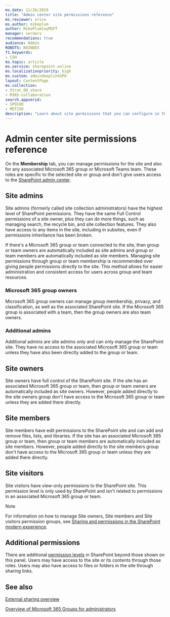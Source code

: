 ```yaml
---
ms.date: 11/26/2019
title: "Admin center site permissions reference"
ms.reviewer: srice
ms.author: mikeplum
author: MikePlumleyMSFT
manager: serdars
recommendations: true
audience: Admin
ROBOTS: NOINDEX
f1.keywords:
- CSH
ms.topic: article
ms.service: sharepoint-online
ms.localizationpriority: high
ms.custom: admindeeplinkSPO
layout: ContentPage
ms.collection:  
- Strat_OD_share
- M365-collaboration
search.appverid:
- SPO160
- MET150
description: "Learn about site permissions that you can configure in the SharePoint admin center."
---
```


# Admin center site permissions reference

On the **Membership** tab, you can manage permissions for the site and also for any associated Microsoft 365 group or Microsoft Teams team. These roles are specific to the selected site or group and don't give users access to the <a href="https://go.microsoft.com/fwlink/?linkid=2185219" target="_blank">SharePoint admin center</a>.

## Site admins

Site admins (formerly called site collection administrators) have the highest level of SharePoint permissions. They have the same Full Control permissions of a site owner, plus they can do more things, such as managing search, the recycle bin, and site collection features. They also have access to any items in the site, including in subsites, even if permissions inheritance has been broken.

If there's a Microsoft 365 group or team connected to the site, then group or team owners are automatically included as site admins and group or team members are automatically included as site members. Managing site permissions through group or team membership is recommended over giving people permissions directly to the site. This method allows for easier administration and consistent access for users across group and team resources.

### Microsoft 365 group owners

Microsoft 365 group owners can manage group membership, privacy, and classification, as well as the associated SharePoint site. If the Microsoft 365 group is associated with a team, then the group owners are also team owners.

### Additional admins

Additional admins are site admins only and can only manage the SharePoint site. They have no access to the associated Microsoft 365 group or team unless they have also been directly added to the group or team.

## Site owners

Site owners have full control of the SharePoint site. If the site has an associated Microsoft 365 group or team, then group or team owners are automatically included as site owners. However, people added directly to the site owners group don't have access to the Microsoft 365 group or team unless they are added there directly.

## Site members

Site members have edit permissions to the SharePoint site and can add and remove files, lists, and libraries. If the site has an associated Microsoft 365 group or team, then group or team members are automatically included as site members. However, people added directly to the site members group don't have access to the Microsoft 365 group or team unless they are added there directly.

## Site visitors

Site visitors have view-only permissions to the SharePoint site. This permission level is only used by SharePoint and isn't related to permissions in an associated Microsoft 365 group or team.

> [!NOTE]
> For information on how to manage Site owners, Site  members and Site visitors permission groups, see [Sharing and permissions in the SharePoint modern experience](modern-experience-sharing-permissions.md).

## Additional permissions

There are additional [permission levels](understanding-permission-levels.md) in SharePoint beyond those shown on this panel. Users may have access to the site or its contents through those roles. Users may also have access to files or folders in the site through sharing links.

## See also

[External sharing overview](external-sharing-overview.md)

[Overview of Microsoft 365 Groups for administrators](/office365/admin/create-groups/office-365-groups)

